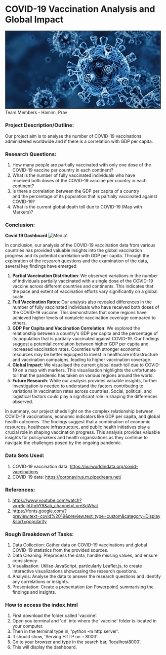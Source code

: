 # COVID-19 Vaccination Analysis and Global Impact
![1-Logo](picture/Capture1.PNG)
Team Members - Hamim, Prav

### Project Description/Outline:
Our project aim is to analyse the number of COVID-19 vaccinations administered worldwide and if there is a correlation with GDP per capita.


### Research Questions:
1. How many people are partially vaccinated with only one dose of the COVID-19 vaccine per country in each continent?
2. What is the number of fully vaccinated individuals who have received both doses of the COVID-19 vaccine per country in each continent?       
3. Is there a correlation between the GDP per capita of a country and the percentage of its population that is partially vaccinated against COVID-19?  
4. What is the current global death toll due to COVID-19 (Map with Markers)?      


### Conclusion:

**Covid 19 Dashboard**
![Media1](images/Media1.gif)

In conclusion, our analysis of the COVID-19 vaccination data from various countries has provided valuable insights into the global vaccination progress and its potential correlation with GDP per capita. Through the exploration of the research questions and the examination of the data, several key findings have emerged:

1. **Partial Vaccination Distribution**: We observed variations in the number of individuals partially vaccinated with a single dose of the COVID-19 vaccine across different countries and continents. This indicates that the pace and extent of vaccination efforts vary significantly on a global scale.
2. **Full Vaccination Rates**: Our analysis also revealed differences in the number of fully vaccinated individuals who have received both doses of the COVID-19 vaccine. This demonstrates that some regions have achieved higher levels of complete vaccination coverage compared to others.
3. **GDP Per Capita and Vaccination Correlation**: We explored the relationship between a country's GDP per capita and the percentage of its population that is partially vaccinated against COVID-19. Our findings suggest a potential correlation between higher GDP per capita and increased vaccination rates. Countries with stronger economic resources may be better equipped to invest in healthcare infrastructure and vaccination campaigns, leading to higher vaccination coverage.
4. **Global Impact**: We visualised the current global death toll due to COVID-19 on a map with markers. This visualisation highlights the unfortunate toll that the pandemic has taken on various regions around the world.
5. **Future Research**: While our analysis provides valuable insights, further investigation is needed to understand the factors contributing to variations in vaccination rates across countries. Social, political, and logistical factors could play a significant role in shaping the differences observed.

In summary, our project sheds light on the complex relationship between COVID-19 vaccinations, economic indicators like GDP per capita, and global health outcomes. The findings suggest that a combination of economic resources, healthcare infrastructure, and public health initiatives play a crucial role in shaping vaccination progress. This analysis provides valuable insights for policymakers and health organizations as they continue to navigate the challenges posed by the ongoing pandemic.

### Data Sets Used:
1. COVID-19 vaccination data: https://ourworldindata.org/covid-vaccinations
2. COVID-19 data: https://coronavirus.m.pipedream.net/

### References:
1. https://www.youtube.com/watch?v=g6cjhUhrhY8&ab_channel=LoreSoWhat
2. https://fonts.google.com/?preview.text=covid%2019&preview.text_type=custom&category=Display&sort=popularity

### Rough Breakdown of Tasks:
1. Data Collection: Gather data on COVID-19 vaccinations and global COVID-19 statistics from the provided sources.
2. Data Cleaning: Preprocess the data, handle missing values, and ensure consistency. 
3. Visualisation: Utilise JavaScript, particularly Leaflet.js, to create interactive visualizations showcasing the research questions.
4. Analysis: Analyse the data to answer the research questions and identify any correlations or insights.
5. Presentation: Create a presentation (on Powerpoint) summarising the findings and insights. 

### How to access the index.html
1. First download the folder called 'vaccine'.
2. Open you terminal and 'cd' into where the 'vaccine' folder is located in your computer.
3. Then in the terminal type in, 'python -m http.server'.
4. It should show, 'Serving HTTP on :: 8000'.
5. Go to your browser and type in the search bar, 'localhost8000'.
6. This will display the dashboard.
